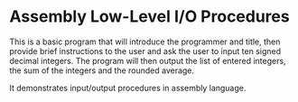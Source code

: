 # Assembly Low-Level I/O Procedures

This is a basic program that will introduce the programmer and title, then provide brief instructions to the user and ask the user to input ten signed decimal integers. The program will then output the list of entered integers, the sum of the integers and the rounded average.

It demonstrates input/output procedures in assembly language. 
